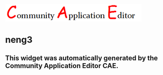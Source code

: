 ![CAE](https://github.com/patricia-cae/CAE-Deployment-Temp/blob/gh-pages/frontendComponent-125/img/logo.png)  

neng3
===================


This widget was automatically generated by the Community Application Editor CAE.  
---------------
